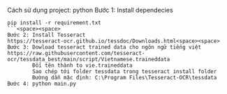 Cách sử dụng project:
python
Bước 1:  Install dependecies

```
pip install -r requirement.txt
```<space><space>
Bước 2: Install Tesseract 
https://tesseract-ocr.github.io/tessdoc/Downloads.html<space><space>
Bước 3: Dowload tesseract trained data cho ngôn ngữ tiếng việt
https://raw.githubusercontent.com/tesseract-ocr/tessdata_best/main/script/Vietnamese.traineddata
        Đổi tên thành to vie.traineddata
        Sao chép tới folder tessdata trong tesseract install folder
        Đường dẫn mặc định: C:\Program Files\Tesseract-OCR\tessdata
Bước 4: python main.py
